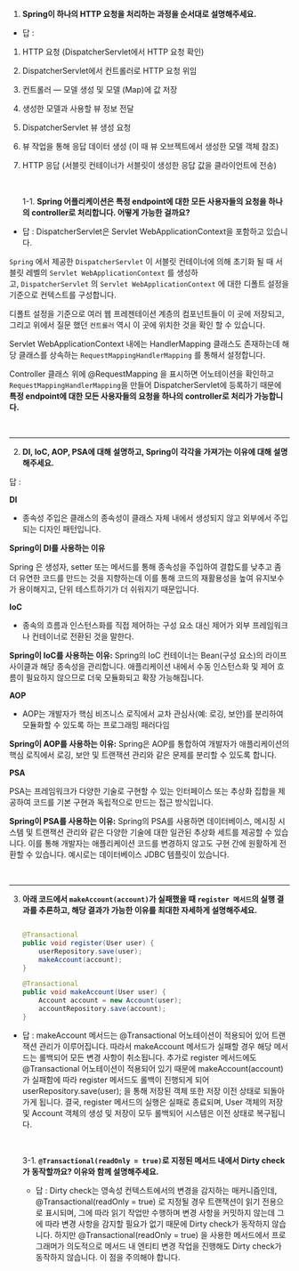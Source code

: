 1.  **Spring이 하나의 HTTP 요청을 처리하는 과정을 순서대로 설명해주세요.**

- 답 :
1. HTTP 요청 (DispatcherServlet에서 HTTP 요청 확인)
2. DispatcherServlet에서 컨트롤러로 HTTP 요청 위임
3. 컨트롤러 — 모델 생성 및 모델 (Map)에 값 저장
4. 생성한 모델과 사용할 뷰 정보 전달
5. DispatcherServlet 뷰 생성 요청
6. 뷰 작업을 통해 응답 데이터 생성 (이 때 뷰 오브젝트에서 생성한 모델 객체 참조)
7. HTTP 응답 (서블릿 컨테이너가 서블릿이 생성한 응답 값을 클라이언트에 전송)

    <br> 
    
    1-1. **Spring 어플리케이션은 특정 endpoint에 대한 모든 사용자들의 요청을 하나의 controller로 처리합니다. 어떻게 가능한 걸까요?**
  - 답 : DispatcherServlet은 Servlet WebApplicationContext을 포함하고 있습니다.

`Spring` 에서 제공한 `DispatcherServlet` 이 서블릿 컨테이너에 의해 초기화 될 때 서블릿 레벨의 `Servlet WebApplicationContext` 를 생성하고, `DispatcherServlet` 의 `Servlet WebApplicationContext` 에 대한 디폴트 설정을 기준으로 컨텍스트를 구성합니다.

디폴트 설정을 기준으로 여러 웹 프레젠테이션 계층의 컴포넌트들이 이 곳에 저장되고, 그리고 위에서 질문 했던 `컨트롤러` 역시 이 곳에 위치한 것을 확인 할 수 있습니다.

 Servlet WebApplicationContext 내에는 HandlerMapping 클래스도 존재하는데 해당 클래스를 상속하는 `RequestMappingHandlerMapping` 를 통해서 설정합니다.

Controller 클래스 위에 @RequestMapping 을 표시하면 어노테이션을 확인하고 `RequestMappingHandlerMapping`을 만들어 DispatcherServlet에 등록하기 때문에 **특정 endpoint에 대한 모든 사용자들의 요청을 하나의 controller로 처리가 가능합니다.**

<br>

---
2. **DI, IoC, AOP, PSA에 대해 설명하고, Spring이 각각을 가져가는 이유에 대해 설명해주세요.**

답 :

**DI**

- 종속성 주입은 클래스의 종속성이 클래스 자체 내에서 생성되지 않고 외부에서 주입되는 디자인 패턴입니다.

**Spring이 DI를 사용하는 이유**

Spring 은 생성자, setter 또는 메서드를 통해 종속성을 주입하여 결합도를 낮추고 좀 더 유연한 코드를 만드는 것을 지향하는데 이를 통해 코드의 재활용성을 높여 유지보수가 용이해지고, 단위 테스트하기가 더 쉬워지기 때문입니다.

**IoC**

- 종속의 흐름과 인스턴스화를 직접 제어하는 구성 요소 대신 제어가 외부 프레임워크나 컨테이너로 전환된 것을 말한다.

**Spring이 IoC를 사용하는 이유:** Spring의 IoC 컨테이너는 Bean(구성 요소)의 라이프 사이클과 해당 종속성을 관리합니다. 애플리케이션 내에서 수동 인스턴스화 및 제어 흐름이 필요하지 않으므로 더욱 모듈화되고 확장 가능해집니다.

**AOP**

- AOP는 개발자가 핵심 비즈니스 로직에서 교차 관심사(예: 로깅, 보안)를 분리하여 모듈화할 수 있도록 하는 프로그래밍 패러다임

**Spring이 AOP를 사용하는 이유:** Spring은 AOP를 통합하여 개발자가 애플리케이션의 핵심 로직에서 로깅, 보안 및 트랜잭션 관리와 같은 문제를 분리할 수 있도록 합니다. 

**PSA**

PSA는 프레임워크가 다양한 기술로 구현할 수 있는 인터페이스 또는 추상화 집합을 제공하여 코드를 기본 구현과 독립적으로 만드는 접근 방식입니다.

**Spring이 PSA를 사용하는 이유:** Spring의 PSA를 사용하면 데이터베이스, 메시징 시스템 및 트랜잭션 관리와 같은 다양한 기술에 대한 일관된 추상화 세트를 제공할 수 있습니다. 이를 통해 개발자는 애플리케이션 코드를 변경하지 않고도 구현 간에 원활하게 전환할 수 있습니다. 예시로는 데이터베이스 JDBC 템플릿이 있습니다.

<br>

---
3. **아래 코드에서 `makeAccount(account)`가 실패했을 때 `register 메서드`의 실행 결과를 추론하고, 해당 결과가 가능한 이유를 최대한 자세하게 설명해주세요.**

    ```java
    
    @Transactional
    public void register(User user) {
    	userRepository.save(user);	
    	makeAccount(account);
    }
    
    @Transactional
    public void makeAccount(User user) {
    	Account account = new Account(user);
    	accountRepository.save(account);
    }
    ```

- 답 : makeAccount 메서드는 @Transactional 어노테이션이 적용되어 있어 트랜잭션 관리가 이루어집니다. 따라서 makeAccount 메서드가 실패할 경우 해당 메서드는 롤백되어 모든 변경 사항이 취소됩니다. 추가로 register 메서드에도 @Transactional 어노테이션이 적용되어 있기 때문에 makeAccount(account) 가 실패함에 따라 register 메서드도 롤백이 진행되게 되어 userRepository.save(user); 을 통해 저장된 객체 또한 저장 이전 상태로 되돌아가게 됩니다.  결국, register 메서드의 실행은 실패로 종료되며, User 객체의 저장 및 Account 객체의 생성 및 저장이 모두 롤백되어 시스템은 이전 상태로 복구됩니다.

    <br>

    3-1. **`@Transactional(readOnly = true)`로 지정된 메서드 내에서 Dirty check가 동작할까요? 이유와 함께 설명해주세요.**

  - 답 : Dirty check는 영속성 컨텍스트에서의 변경을 감지하는 매커니즘인데, @Transactional(readOnly = true) 로 지정될 경우 트랜잭션이 읽기 전용으로 표시되며, 그에 따라 읽기 작업만 수행하며 변경 사항을 커밋하지 않는데 그에 따라 변경 사항을 감지할 필요가 없기 때문에 Dirty check가 동작하지 않습니다. 하지만 @Transactional(readOnly = true) 을 사용한 메서드에서 프로그래머가 의도적으로 메서드 내 엔티티 변경 작업을 진행해도 Dirty check가 동작하지 않습니다. 이 점을 주의해야 합니다.
